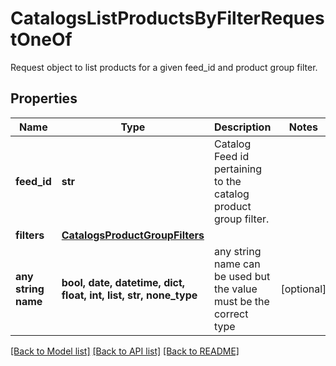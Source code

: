 # CatalogsListProductsByFilterRequestOneOf

Request object to list products for a given feed_id and product group filter.

## Properties
Name | Type | Description | Notes
------------ | ------------- | ------------- | -------------
**feed_id** | **str** | Catalog Feed id pertaining to the catalog product group filter. | 
**filters** | [**CatalogsProductGroupFilters**](CatalogsProductGroupFilters.md) |  | 
**any string name** | **bool, date, datetime, dict, float, int, list, str, none_type** | any string name can be used but the value must be the correct type | [optional]

[[Back to Model list]](../README.md#documentation-for-models) [[Back to API list]](../README.md#documentation-for-api-endpoints) [[Back to README]](../README.md)


